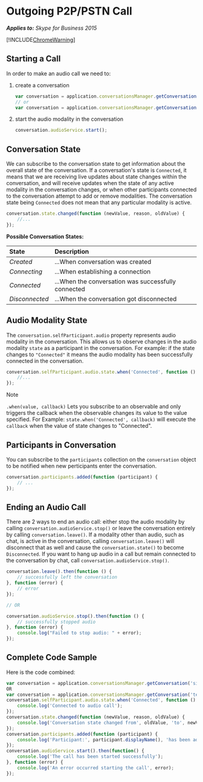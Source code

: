 
# Outgoing P2P/PSTN Call

 _**Applies to:** Skype for Business 2015_

[!INCLUDE[ChromeWarning](includes/P2PChromeWarning.md)]

## Starting a Call

In order to make an audio call we need to:

1. create a conversation

    ```js
    var conversation = application.conversationsManager.getConversation('sip:XXXX');
    // or
    var conversation = application.conversationsManager.getConversation('tel:+XXXX');
    ```

2. start the audio modality in the conversation

    ```js
    conversation.audioService.start();
    ```

## Conversation State
We can subscribe to the conversation state to get information about the overall state of the conversation.
If a conversation's state is `Connected`, it means that we are receiving live updates about state changes within the
conversation, and will receive updates when the state of any active modality in the conversation changes, or
when other participants connected to the conversation attempt to add or remove modalities. The conversation state
being `Connected` does not mean that any particular modality is active.

```js
conversation.state.changed(function (newValue, reason, oldValue) {
    //...
});
```

**Possible Conversation States:**

|State           |Description|
|:-------------- |:----------------------------------------------------|
| *Created*      | ...When conversation was created                    |
| *Connecting*   | ...When establishing a connection                   |
| *Connected*    | ...When the conversation was successfully connected |
| *Disconnected* | ...When the conversation got disconnected           |

## Audio Modality State
The `conversation.selfParticipant.audio` property represents audio modality in the conversation. 
This allows us to observe changes in the audio modality `state` as a participant in the conversation.
For example: if the state changes to `"Connected"` it means the audio modality has been successfully connected
in the conversation.

```js
conversation.selfParticipant.audio.state.when('Connected', function () {
    //...
});
```

> [!NOTE] 
> `.when(value, callback)` Lets you subscribe to an observable and only triggers the callback when the observable changes its value to the value specified.
For Example: `state.when('Connected', callback)` will execute the `callback` when the value of state changes to "Connected".

## Participants in Conversation
You can subscribe to the `participants` collection on the `conversation` object to be notified when new perticipants enter the conversation.

```js
conversation.participants.added(function (participant) {
    // ...
});
```

## Ending an Audio Call

There are 2 ways to end an audio call: either stop the audio modality by calling `conversation.audioService.stop()`
or leave the conversation entirely by calling `conversation.leave()`. If a modality other than audio, such
as chat, is active in the conversation, calling `conversation.leave()` will disconnect that as well and
cause the `conversation.state()` to become `Disconnected`. If you want to hang up audio in a call but remain
connected to the conversation by chat, call `conversation.audioService.stop()`.

```js
conversation.leave().then(function () {
    // successfully left the conversation
}, function (error) {
    // error
});

// OR

conversation.audioService.stop().then(function () {
    // successfully stopped audio
}, function (error) {
    console.log("Failed to stop audio: " + error);
});
```

## Complete Code Sample
Here is the code combined:

```js
var conversation = application.conversationsManager.getConversation('sip:XXXX');
OR
var conversation = application.conversationsManager.getConversation('tel:+XXXX');
conversation.selfParticipant.audio.state.when('Connected', function () {
    console.log('Connected to audio call');
});
conversation.state.changed(function (newValue, reason, oldValue) {
    console.log('Conversation state changed from', oldValue, 'to', newValue);
});
conversation.participants.added(function (participant) {
    console.log('Participant:', participant.displayName(), 'has been added to the conversation');
});
conversation.audioService.start().then(function() {
    console.log('The call has been started successfully');
}, function (error) {
    console.log('An error occurred starting the call', error);
});
```

